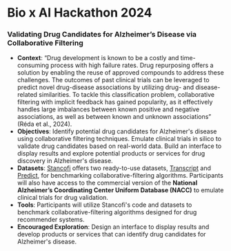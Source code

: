 # **Bio x AI Hackathon 2024**
### **Validating Drug Candidates for Alzheimer’s Disease via Collaborative Filtering**

- **Context**: “Drug development is known to be a costly and time-consuming process with high failure rates. Drug repurposing offers a solution by enabling the reuse of approved compounds to address these challenges. The outcomes of past clinical trials can be leveraged to predict novel drug-disease associations by utilizing drug- and disease-related similarities. To tackle this classification problem, collaborative filtering with implicit feedback has gained popularity, as it effectively handles large imbalances between known positive and negative associations, as well as between known and unknown associations” (Réda et al., 2024).
- **Objectives**: Identify potential drug candidates for Alzheimer's disease using collaborative filtering techniques. Emulate clinical trials in silico to validate drug candidates based on real-world data. Build an interface to display results and explore potential products or services for drug discovery in Alzheimer's disease.
- **Datasets**: [Stancofi](https://recess-eu-project.github.io/stanscofi/stanscofi_content.html#train-a-stanscofi-model-example-of-nmf-on-binary-labelled-dataset) offers two ready-to-use datasets, [Transcript](https://zenodo.org/records/7982976) and [Predict](https://zenodo.org/records/7983090), for benchmarking collaborative-filtering algorithms. Participants will also have access to the commercial version of the **National Alzheimer’s Coordinating Center Uniform Database (NACC)** to emulate clinical trials for drug validation.
- **Tools**: Participants will utilize Stancofi's code and datasets to benchmark collaborative-filtering algorithms designed for drug recommender systems.
- **Encouraged Exploration**: Design an interface to display results and develop products or services that can identify drug candidates for Alzheimer's disease.
